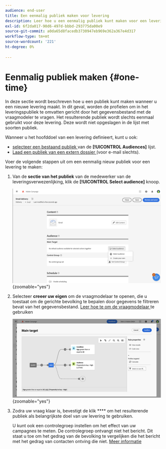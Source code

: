 ```yaml
---
audience: end-user
title: Een eenmalig publiek maken voor levering
description: Leer hoe u een eenmalig publiek kunt maken voor een levering.
exl-id: 6f2da017-90d6-497d-bbbd-293775da00e9
source-git-commit: a0da65d8facedb3730947eb969e362a367e4d317
workflow-type: tm+mt
source-wordcount: '221'
ht-degree: 0%

---
```


# Eenmalig publiek maken {#one-time}

In deze sectie wordt beschreven hoe u een publiek kunt maken wanneer u een nieuwe levering maakt. In dit geval, worden de profielen om in het leveringspubliek te omvatten gericht door het gegevensbestand met de vraagmodeler te vragen. Het resulterende publiek wordt slechts eenmaal gebruikt voor deze levering. Deze wordt niet opgeslagen in de lijst met soorten publiek.

Wanneer u het hoofddoel van een levering definieert, kunt u ook:
* [ selecteer een bestaand publiek ](add-audience.md) van de **[!UICONTROL Audiences]** lijst.
* [ Laad een publiek van een extern dossier ](file-audience.md) (voor e-mail slechts).

Voer de volgende stappen uit om een eenmalig nieuw publiek voor een levering te maken:

1. Van de **sectie van het publiek** van de medewerker van de leveringsverwezenlijking, klik de **[!UICONTROL Select audience]** knoop.

   ![](assets/segment-builder0.png){zoomable="yes"}

1. Selecteer **creeer uw eigen** om de vraagmodelaar te openen, die u toestaat om de gerichte bevolking te bepalen door gegevens te filtreren bevat van het gegevensbestand. [ Leer hoe te om de vraagmodelaar ](../query/query-modeler-overview.md) te gebruiken

   ![](assets/query-modeler.png){zoomable="yes"}

1. Zodra uw vraag klaar is, bevestigt de klik **** om het resulterende publiek als belangrijkste doel van uw levering te gebruiken.

   U kunt ook een controlegroep instellen om het effect van uw campagnes te meten. De controlegroep ontvangt niet het bericht. Dit staat u toe om het gedrag van de bevolking te vergelijken die het bericht met het gedrag van contacten ontving die niet. [Meer informatie](control-group.md)
